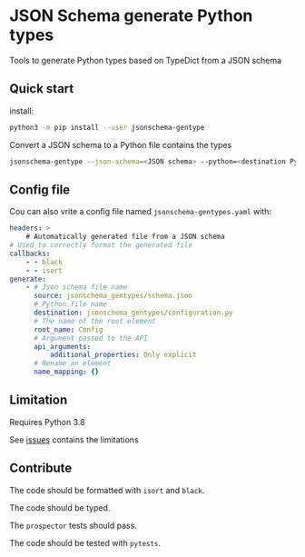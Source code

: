 # JSON Schema generate Python types

Tools to generate Python types based on TypeDict from a JSON schema

## Quick start

install:

```bash
python3 -m pip install --user jsonschema-gentype
```

Convert a JSON schema to a Python file contains the types

```bash
jsonschema-gentype --json-schema=<JSON schema> --python=<destination Python>
```

## Config file

Cou can also vrite a config file named `jsonschema-gentypes.yaml` with:

```yaml
headers: >
    # Automatically generated file from a JSON schema
# Used to correctly format the generated file
callbacks:
    - - black
    - - isort
generate:
    - # Json schema file name
      source: jsonschema_gentypes/schema.json
      # Python file name
      destination: jsonschema_gentypes/configuration.py
      # The name of the root element
      root_name: Config
      # Argument passed to the API
      api_arguments:
          additional_properties: Only explicit
      # Rename an element
      name_mapping: {}
```

## Limitation

Requires Python 3.8

See [issues](https://github.com/camptocamp/jsonschema-gentypes/issues?q=is%3Aissue+is%3Aopen+label%3Alimitation) contains the limitations

## Contribute

The code should be formatted with `isort` and `black`.

The code should be typed.

The `prospector` tests should pass.

The code should be tested with `pytests`.

